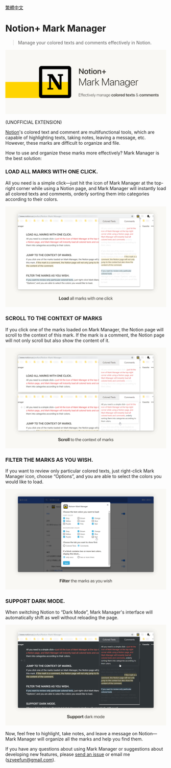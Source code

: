 [繁體中文](./README-zh.md)

# Notion+ Mark Manager

> Manage your colored texts and comments effectively in Notion.

![](./promotion/img/跑馬燈_En.png)

(UNOFFICIAL EXTENSION)

[Notion](https://www.notion.so/)'s colored text and comment are multifunctional tools, which are capable of highlighting texts, taking notes, leaving a message, etc. However, these marks are difficult to organize and file.

How to use and organize these marks more effectively? Mark Manager is the best solution:

### LOAD ALL MARKS WITH ONE CLICK.

All you need is a simple click—just hit the icon of Mark Manager at the top-right corner while using a Notion page, and Mark Manager will instantly load all colored texts and comments, orderly sorting them into categories according to their colors.

![](./screenshot/img/en/2_Load-all-marks-with-one-click.png)

### SCROLL TO THE CONTEXT OF MARKS

If you click one of the marks loaded on Mark Manager, the Notion page will scroll to the context of this mark. If the mark is a comment, the Notion page will not only scroll but also show the content of it.

![](./screenshot/img/en/3_Scroll-to-the-context-of-marks.png)

### FILTER THE MARKS AS YOU WISH.

If you want to review only particular colored texts, just right-click Mark Manager icon, choose “Options”, and you are able to select the colors you would like to load.

![](./screenshot/img/en/4_Filter-the-marks-as-you-wish.png)

### SUPPORT DARK MODE.

When switching Notion to “Dark Mode”, Mark Manager's interface will automatically shift as well without reloading the page.

![](./screenshot/img/en/5_Support-dark-mode.png)

Now, feel free to highlight, take notes, and leave a message on Notion—Mark Manager will organize all the marks and help you find them.

If you have any questions about using Mark Manager or suggestions about developing new features, please [send an issue](https://github.com/yeefun/notion-mark-manager/issues) or email me (szyeefun@gmail.com).
